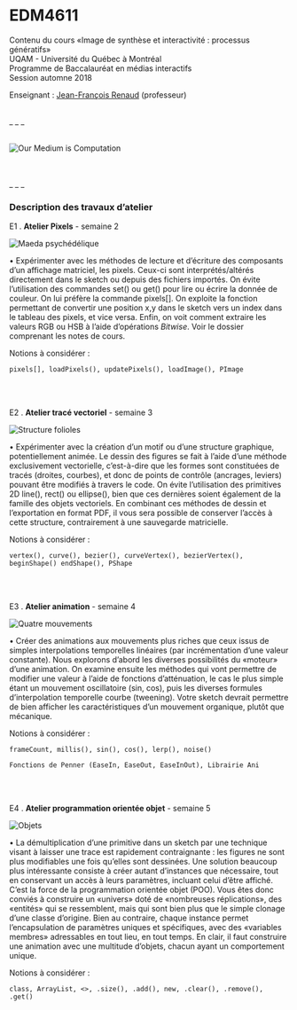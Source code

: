 EDM4611
=======

Contenu du cours «Image de synthèse et interactivité : processus génératifs»<br>
UQAM - Université du Québec à Montréal<br>
Programme de Baccalauréat en médias interactifs<br>
Session automne 2018

Enseignant : <a href="mailto:renaud.jean-francois@uqam.ca">Jean-François Renaud</a> (professeur)

<br>
_ _ _

<br>
<br>

![Our Medium is Computation](https://dl.dropboxusercontent.com/s/hsvcnobh727vwki/medium_is_computation.jpg
"Citation tirée d’une conférence donnée par Jessica Rosenkrantz")

<br>
<br>
_ _ _

### Description des travaux d’atelier

E1 . **Atelier Pixels** - semaine 2

![Maeda psychédélique](https://dl.dropboxusercontent.com/s/abzqccrq6iw17ud/maeda.jpg
"Traitement d’unne image pixel par pixel")

• Expérimenter avec les méthodes de lecture et d’écriture des composants d’un affichage matriciel, les pixels. Ceux-ci sont interprétés/altérés directement dans le sketch ou depuis des fichiers importés. On évite l’utilisation des commandes set() ou get() pour lire ou écrire la donnée de couleur. On lui préfère la commande pixels[]. On exploite la fonction permettant de convertir une position x,y dans le sketch vers un index dans le tableau des pixels, et vice versa. Enfin, on voit comment extraire les valeurs RGB ou HSB à l’aide d’opérations <i>Bitwise</i>. Voir le dossier comprenant les notes de cours.

Notions à considérer :

`pixels[], loadPixels(), updatePixels(), loadImage(), PImage`

<br>
<br>

E2 . **Atelier tracé vectoriel** - semaine 3

![Structure folioles](https://dl.dropboxusercontent.com/s/967i1011w1vv3e4/folioles.jpg
"Structuration des folioles d’une feuille")

• Expérimenter avec la création d’un motif ou d’une structure graphique, potentiellement animée. Le dessin des figures se fait à l’aide d’une méthode exclusivement vectorielle, c’est-à-dire que les formes sont constituées de tracés (droites, courbes), et donc de points de contrôle (ancrages, leviers) pouvant être modifiés à travers le code. On évite l’utilisation des primitives 2D line(), rect() ou ellipse(), bien que ces dernières soient également de la famille des objets vectoriels. En combinant ces méthodes de dessin et l’exportation en format PDF, il vous sera possible de conserver l’accès à cette structure, contrairement à une sauvegarde matricielle.

Notions à considérer :

`vertex(), curve(), bezier(), curveVertex(), bezierVertex(), beginShape() endShape(), PShape`

<br>
<br>

E3 . **Atelier animation** - semaine 4

![Quatre mouvements](https://dl.dropboxusercontent.com/s/43mw0pwvltokoir/quatre_mouvements.jpg
"Distinction entre mouvement et trajectoire")

• Créer des animations aux mouvements plus riches que ceux issus de simples interpolations temporelles linéaires (par incrémentation d’une valeur constante). Nous explorons d’abord les diverses possibilités du «moteur» d’une animation. On examine ensuite les méthodes qui vont permettre de modifier une valeur à l’aide de fonctions d’atténuation, le cas le plus simple étant un mouvement oscillatoire (sin, cos), puis les diverses formules d’interpolation temporelle courbe (tweening). Votre sketch devrait permettre de bien afficher les caractéristiques d’un mouvement organique, plutôt que mécanique.

Notions à considérer :

`frameCount, millis(), sin(), cos(), lerp(), noise()`

`Fonctions de Penner (EaseIn, EaseOut, EaseInOut), Librairie Ani`

<br>
<br>

E4 . **Atelier programmation orientée objet** - semaine 5

![Objets](https://dl.dropboxusercontent.com/s/n3j1llgld7tw09w/objets.jpg
"Affichage d’instances d’un objet")

• La démultiplication d’une primitive dans un sketch par une technique visant à laisser une trace est rapidement contraignante : les figures ne sont plus modifiables une fois qu’elles sont dessinées. Une solution beaucoup plus intéressante consiste à créer autant d’instances que nécessaire, tout en conservant un accès à leurs paramètres, incluant celui d’être affiché. C’est la force de la programmation orientée objet (POO). Vous êtes donc conviés à construire un «univers» doté de «nombreuses réplications», des «entités» qui se ressemblent, mais qui sont bien plus que le simple clonage d’une classe d’origine. Bien au contraire, chaque instance permet l’encapsulation de paramètres uniques et spécifiques, avec des «variables membres» adressables en tout lieu, en tout temps.
En clair, il faut construire une animation avec une multitude d’objets, chacun ayant un comportement unique.

Notions à considérer :

`class, ArrayList, <>, .size(), .add(), new, .clear(), .remove(), .get()`

<br>
<br>